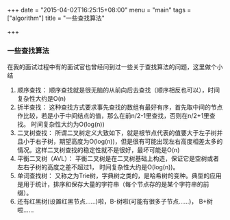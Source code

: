 +++
date = "2015-04-02T16:25:15+08:00"
menu = "main"
tags = ["algorithm"]
title = "一些查找算法"

+++

### 一些查找算法

在我的面试过程中有的面试官也曾经问到过一些关于查找算法的问题，这里做个小结

1. 顺序查找： 顺序查找就是很无脑的从前向后去查找（顺序相反也可以），时间复杂性大约是O(n)
2. 折半查找： 这种查找方式要求事先查找的数组有最好有序，首先取中间的节点作比较，若是小于中间结点的值，那么在前n/2-1里查找，否则在n/2+1里查找。 时间复杂性大约为O(log(n))
3. 二叉树查找： 所谓二叉树定义大致如下，就是根节点代表的值要大于左子树并且小于右子树，期望高度为O(log(n))，但是很有可能出现左右高度相差太多的情况。这样二叉树查找的稳定性就不是很好，最坏可能是O(n)
4. 平衡二叉树（AVL）： 平衡二叉树是在二叉树基础上构造，保证它是空树或者左右子树的高度之差不超过1， 时间复杂性大约是O(log(n))。
5. 单词查找树： 又称之为Trie树，字典树之类的，是哈希树的变种。典型的应用是用于统计，排序和保存大量的字符串（每个节点存的是某个字符串的前缀）。
6. 还有红黑树(设置红黑节点……)啦，B-树啦(可能有很多子节点……)， B+树啦……